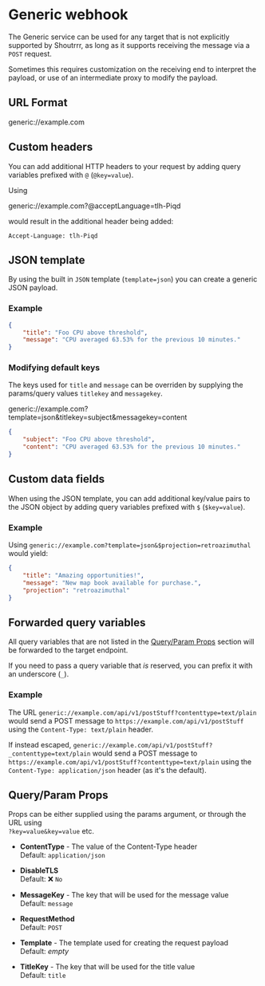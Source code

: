 # Generic webhook

The Generic service can be used for any target that is not explicitly supported by Shoutrrr, as long as it supports receiving the message via a `POST` request.

Sometimes this requires customization on the receiving end to interpret the payload, or use of an intermediate proxy to modify the payload.

## URL Format

<span class="bk">generic://example.com</span>

## Custom headers

You can add additional HTTP headers to your request by adding query variables prefixed with `@` (`@key=value`).

Using

<span class="bk">generic://example.com?@acceptLanguage=tlh-Piqd</span>

would result in the additional header being added:

```http
Accept-Language: tlh-Piqd
```

## JSON template

By using the built in `JSON` template (`template=json`) you can create a generic JSON payload.

### Example

```json
{
	"title": "Foo CPU above threshold",
	"message": "CPU averaged 63.53% for the previous 10 minutes."
}
```

### Modifying default keys

The keys used for `title` and `message` can be overriden by supplying the params/query values `titlekey` and `messagekey`.

<span class="bk">generic://example.com?template=json&titlekey=subject&messagekey=content</span>

```json
{
	"subject": "Foo CPU above threshold",
	"content": "CPU averaged 63.53% for the previous 10 minutes."
}
```

## Custom data fields

When using the JSON template, you can add additional key/value pairs to the JSON object by adding query variables prefixed with `$` (`$key=value`).

### Example

Using `generic://example.com?template=json&$projection=retroazimuthal` would yield:

```json
{
	"title": "Amazing opportunities!",
	"message": "New map book available for purchase.",
	"projection": "retroazimuthal"
}
```

## Forwarded query variables

All query variables that are not listed in the [Query/Param Props](#queryparam_props) section will be
forwarded to the target endpoint.

If you need to pass a query variable that _is_ reserved, you can prefix it with an underscore (`_`).

### Example

The URL `generic://example.com/api/v1/postStuff?contenttype=text/plain` would send a POST message
to `https://example.com/api/v1/postStuff` using the `Content-Type: text/plain` header.

If instead escaped, `generic://example.com/api/v1/postStuff?_contenttype=text/plain` would send a POST message
to `https://example.com/api/v1/postStuff?contenttype=text/plain` using the `Content-Type: application/json` header (as it's the default).

## Query/Param Props

Props can be either supplied using the params argument, or through the URL using  
`?key=value&key=value` etc.

- **ContentType** - The value of the Content-Type header  
  Default: `application/json`

- **DisableTLS**  
  Default: ❌ `No`

- **MessageKey** - The key that will be used for the message value  
  Default: `message`

- **RequestMethod**  
  Default: `POST`

- **Template** - The template used for creating the request payload  
  Default: _empty_

- **TitleKey** - The key that will be used for the title value  
  Default: `title`
